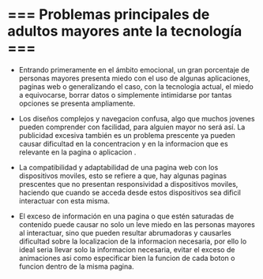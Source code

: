 # === Problemas principales de adultos mayores ante la tecnología === #

- Entrando primeramente en el ámbito emocional, un gran porcentaje de personas mayores presenta miedo con el uso de algunas aplicaciones, paginas web o generalizando el caso, con la tecnologia actual, el miedo a equivocarse, borrar datos o simplemente intimidarse por tantas opciones se presenta ampliamente.

- Los diseños complejos y navegacion confusa, algo que muchos jovenes pueden comprender con facilidad, para alguien mayor no será así. La publicidad excesiva también es un problema prescente ya pueden causar dificultad en la concentracion y en la informacion que es relevante en la pagina o aplicacion .

- La compatibilidad y adaptabilidad de una pagina web con los dispositivos moviles, esto se refiere a que, hay algunas paginas prescentes que no presentan responsividad a dispositivos moviles, haciendo que cuando se acceda desde estos dispositivos sea dificil interactuar con esta misma.

- El exceso de información en una pagina o que estén saturadas de contenido puede causar no solo un leve miedo en las personas mayores al interactuar, sino que pueden resultar abrumadoras y causarles dificultad sobre la localizacion de la informacion necesaria, por ello lo ideal seria llevar solo la informacion necesaria, evitar el exceso de animaciones asi como especificar bien la funcion de cada boton o funcion dentro de la misma pagina.
